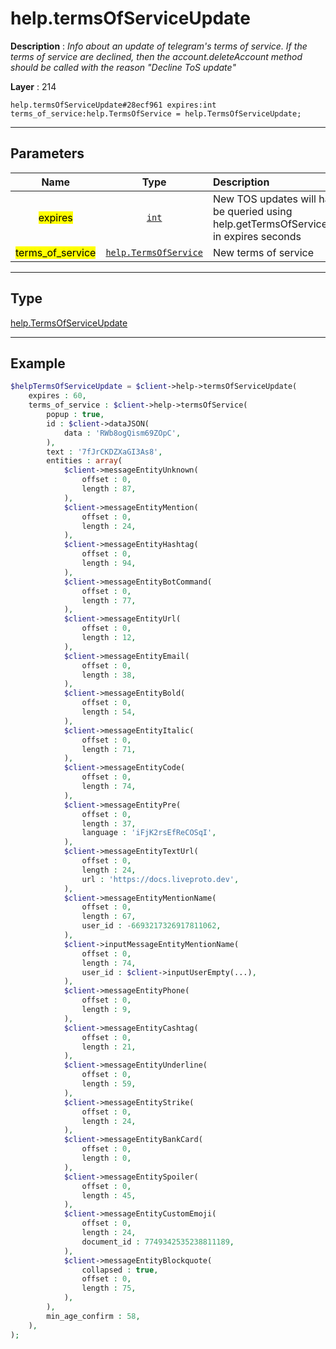 # help.termsOfServiceUpdate

**Description** : *Info about an update of telegram&#039;s terms of service\. If the terms of service are declined, then the account\.deleteAccount method should be called with the reason &quot;Decline ToS update&quot;*

**Layer** : 214

```tl
help.termsOfServiceUpdate#28ecf961 expires:int terms_of_service:help.TermsOfService = help.TermsOfServiceUpdate;
```

---

## Parameters

| Name | Type | Description |
| :---: | :---: | :--- |
| <mark>expires</mark> | [`int`](type/int) | New TOS updates will have to be queried using help.getTermsOfServiceUpdate in expires seconds |
| <mark>terms_of_service</mark> | [`help.TermsOfService`](type/help.TermsOfService) | New terms of service |

---

## Type

[help.TermsOfServiceUpdate](type/help.TermsOfServiceUpdate)

---

## Example

```php
$helpTermsOfServiceUpdate = $client->help->termsOfServiceUpdate(
	expires : 60,
	terms_of_service : $client->help->termsOfService(
		popup : true,
		id : $client->dataJSON(
			data : 'RWb8ogQism69ZOpC',
		),
		text : '7fJrCKDZXaGI3As8',
		entities : array(
			$client->messageEntityUnknown(
				offset : 0,
				length : 87,
			),
			$client->messageEntityMention(
				offset : 0,
				length : 24,
			),
			$client->messageEntityHashtag(
				offset : 0,
				length : 94,
			),
			$client->messageEntityBotCommand(
				offset : 0,
				length : 77,
			),
			$client->messageEntityUrl(
				offset : 0,
				length : 12,
			),
			$client->messageEntityEmail(
				offset : 0,
				length : 38,
			),
			$client->messageEntityBold(
				offset : 0,
				length : 54,
			),
			$client->messageEntityItalic(
				offset : 0,
				length : 71,
			),
			$client->messageEntityCode(
				offset : 0,
				length : 74,
			),
			$client->messageEntityPre(
				offset : 0,
				length : 37,
				language : 'iFjK2rsEfReCOSqI',
			),
			$client->messageEntityTextUrl(
				offset : 0,
				length : 24,
				url : 'https://docs.liveproto.dev',
			),
			$client->messageEntityMentionName(
				offset : 0,
				length : 67,
				user_id : -6693217326917811062,
			),
			$client->inputMessageEntityMentionName(
				offset : 0,
				length : 74,
				user_id : $client->inputUserEmpty(...),
			),
			$client->messageEntityPhone(
				offset : 0,
				length : 9,
			),
			$client->messageEntityCashtag(
				offset : 0,
				length : 21,
			),
			$client->messageEntityUnderline(
				offset : 0,
				length : 59,
			),
			$client->messageEntityStrike(
				offset : 0,
				length : 24,
			),
			$client->messageEntityBankCard(
				offset : 0,
				length : 0,
			),
			$client->messageEntitySpoiler(
				offset : 0,
				length : 45,
			),
			$client->messageEntityCustomEmoji(
				offset : 0,
				length : 24,
				document_id : 7749342535238811189,
			),
			$client->messageEntityBlockquote(
				collapsed : true,
				offset : 0,
				length : 75,
			),
		),
		min_age_confirm : 58,
	),
);
```